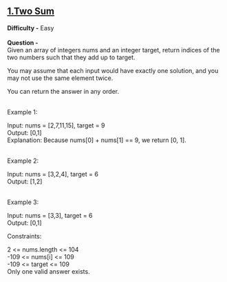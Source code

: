 <a href="https://leetcode.com/problems/two-sum/"><h2>1.Two Sum</h2></a>

<strong> Difficulty -</strong> Easy <br>
<br>
<strong>Question - </strong><br>
Given an array of integers nums and an integer target, return indices of the two numbers such that they add up to target.

You may assume that each input would have exactly one solution, and you may not use the same element twice.

You can return the answer in any order.

<br>
Example 1:

Input: nums = [2,7,11,15], target = 9<br>
Output: [0,1]<br>
Explanation: Because nums[0] + nums[1] == 9, we return [0, 1]. <br>

<br>
Example 2:

Input: nums = [3,2,4], target = 6<br>
Output: [1,2]<br>

<br>
Example 3:

Input: nums = [3,3], target = 6<br>
Output: [0,1]
<br>

Constraints:

2 <= nums.length <= 104<br>
-109 <= nums[i] <= 109<br>
-109 <= target <= 109<br>
Only one valid answer exists.
